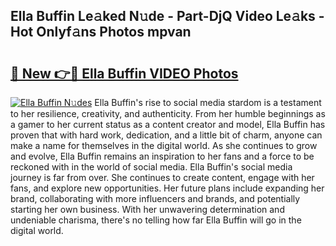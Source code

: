 ## Ella Buffin Le𝚊ked N𝚞de - Part-DjQ Video Le𝚊ks - Hot Onlyf𝚊ns Photos mpvan

# <h2><a href="http://ab17557.deff.icu/?id=Ella+Buffin">🔗 New 👉🔴 Ella Buffin VIDEO Photos</a></h2>

[![Ella Buffin N𝚞des](https://i.imgur.com/rIISA9y.gif)](http://ab17557.deff.icu/?id=Ella+Buffin)
Ella Buffin's rise to social media stardom is a testament to her resilience, creativity, and authenticity. From her humble beginnings as a gamer to her current status as a content creator and model, Ella Buffin has proven that with hard work, dedication, and a little bit of charm, anyone can make a name for themselves in the digital world. As she continues to grow and evolve, Ella Buffin remains an inspiration to her fans and a force to be reckoned with in the world of social media. Ella Buffin's social media journey is far from over. She continues to create content, engage with her fans, and explore new opportunities. Her future plans include expanding her brand, collaborating with more influencers and brands, and potentially starting her own business. With her unwavering determination and undeniable charisma, there's no telling how far Ella Buffin will go in the digital world.
